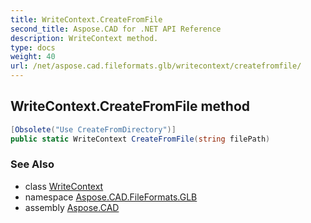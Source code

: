 ```yaml
---
title: WriteContext.CreateFromFile
second_title: Aspose.CAD for .NET API Reference
description: WriteContext method. 
type: docs
weight: 40
url: /net/aspose.cad.fileformats.glb/writecontext/createfromfile/
---
```

## WriteContext.CreateFromFile method

```csharp
[Obsolete("Use CreateFromDirectory")]
public static WriteContext CreateFromFile(string filePath)
```

### See Also

* class [WriteContext](../)
* namespace [Aspose.CAD.FileFormats.GLB](../../writecontext/)
* assembly [Aspose.CAD](../../../)


